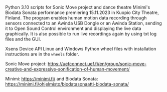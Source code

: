 Python 3.10 scripts for Sonic Move project and dance theatre Minimi's Biodata Sonata performance premiering 15.11.2023 in Kuopio City Theatre, Finland. The program enables human motion data recording through sensors connected to an Awinda USB Dongle or an Awinda Station, sending it to Open Sound Control environment and displaying the live data graphically. It is also possible to run live recordings again by using txt log files and the GUI.

Xsens Device API Linux and Windows Python wheel files with installation instructions are in the `wheels` folder.

Sonic Move project: https://uefconnect.uef.fi/en/group/sonic-move-creative-and-expressive-sonification-of-human-movement/

Minimi: https://minimi.fi/ and Biodata Sonata: https://minimi.fi/ohjelmisto/biodatasonaatti-biodata-sonata/
